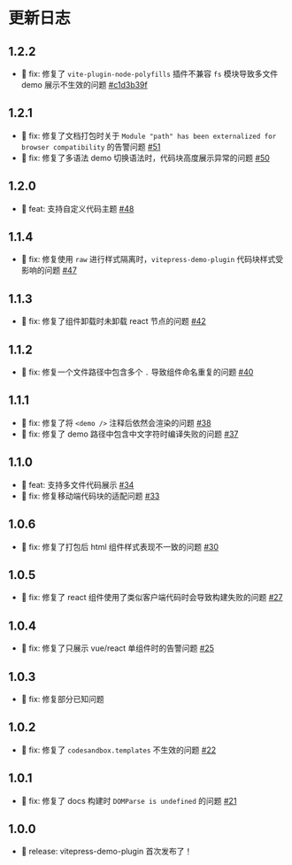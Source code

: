 # 更新日志

## 1.2.2

- 🐛 fix: 修复了 `vite-plugin-node-polyfills` 插件不兼容 `fs` 模块导致多文件 demo 展示不生效的问题 [#c1d3b39f](https://github.com/zh-lx/vitepress-demo-plugin/commit/c1d3b39f0e517a7680f472585259614a512cd942)

## 1.2.1

- 🐛 fix: 修复了文档打包时关于 `Module "path" has been externalized for browser compatibility` 的告警问题 [#51](https://github.com/zh-lx/vitepress-demo-plugin/pull/51)
- 🐛 fix: 修复了多语法 demo 切换语法时，代码块高度展示异常的问题 [#50](https://github.com/zh-lx/vitepress-demo-plugin/pull/50)

## 1.2.0

- 🎉 feat: 支持自定义代码主题 [#48](https://github.com/zh-lx/vitepress-demo-plugin/pull/48)

## 1.1.4

- 🐛 fix: 修复使用 `raw` 进行样式隔离时，`vitepress-demo-plugin` 代码块样式受影响的问题 [#47](https://github.com/zh-lx/vitepress-demo-plugin/pull/47)

## 1.1.3

- 🐛 fix: 修复了组件卸载时未卸载 react 节点的问题 [#42](https://github.com/zh-lx/vitepress-demo-plugin/pull/42)

## 1.1.2

- 🐛 fix: 修复一个文件路径中包含多个 `.` 导致组件命名重复的问题 [#40](https://github.com/zh-lx/vitepress-demo-plugin/pull/40)

## 1.1.1

- 🐛 fix: 修复了将 `<demo />` 注释后依然会渲染的问题 [#38](https://github.com/zh-lx/vitepress-demo-plugin/pull/38)
- 🐛 fix: 修复了 demo 路径中包含中文字符时编译失败的问题 [#37](https://github.com/zh-lx/vitepress-demo-plugin/pull/37)

## 1.1.0

- 🎉 feat: 支持多文件代码展示 [#34](https://github.com/zh-lx/vitepress-demo-plugin/pull/34)
- 🐛 fix: 修复移动端代码块的适配问题 [#33](https://github.com/zh-lx/vitepress-demo-plugin/pull/33)

## 1.0.6

- 🐛 fix: 修复了打包后 html 组件样式表现不一致的问题 [#30](https://github.com/zh-lx/vitepress-demo-plugin/pull/30)

## 1.0.5

- 🐛 fix: 修复了 react 组件使用了类似客户端代码时会导致构建失败的问题 [#27](https://github.com/zh-lx/vitepress-demo-plugin/pull/27)

## 1.0.4

- 🐛 fix: 修复了只展示 vue/react 单组件时的告警问题 [#25](https://github.com/zh-lx/vitepress-demo-plugin/pull/25)

## 1.0.3

- 🐛 fix: 修复部分已知问题

## 1.0.2

- 🐛 fix: 修复了 `codesandbox.templates` 不生效的问题 [#22](https://github.com/zh-lx/vitepress-demo-plugin/pull/22)

## 1.0.1

- 🐛 fix: 修复了 docs 构建时 `DOMParse is undefined` 的问题 [#21](https://github.com/zh-lx/vitepress-demo-plugin/pull/21)

## 1.0.0

- 🎉 release: vitepress-demo-plugin 首次发布了！